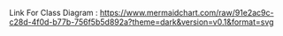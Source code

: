 Link For Class Diagram : https://www.mermaidchart.com/raw/91e2ac9c-c28d-4f0d-b77b-756f5b5d892a?theme=dark&version=v0.1&format=svg
